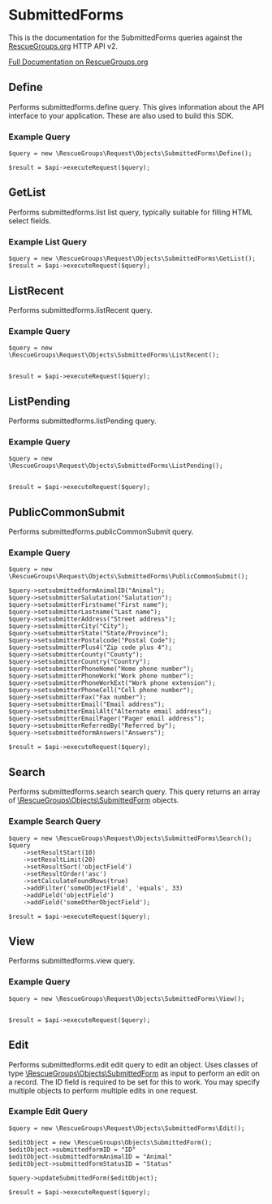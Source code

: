 # SubmittedForms

This is the documentation for the SubmittedForms queries against the [RescueGroups.org](https://www.rescuegroups.org/) HTTP API v2.

[Full Documentation on RescueGroups.org](https://userguide.rescuegroups.org/display/APIDG/Object+definitions#Objectdefinitions-submittedforms)

## Define
Performs submittedforms.define query. This gives information about the API interface to your application. These are also used to build this SDK.

### Example Query

    $query = new \RescueGroups\Request\Objects\SubmittedForms\Define();

    $result = $api->executeRequest($query);
## GetList
Performs submittedforms.list list query, typically suitable for filling HTML select fields.

### Example List Query

    $query = new \RescueGroups\Request\Objects\SubmittedForms\GetList();
    $result = $api->executeRequest($query);
## ListRecent
Performs submittedforms.listRecent query.

### Example Query

    $query = new \RescueGroups\Request\Objects\SubmittedForms\ListRecent();


    $result = $api->executeRequest($query);

## ListPending
Performs submittedforms.listPending query.

### Example Query

    $query = new \RescueGroups\Request\Objects\SubmittedForms\ListPending();


    $result = $api->executeRequest($query);

## PublicCommonSubmit
Performs submittedforms.publicCommonSubmit query.

### Example Query

    $query = new \RescueGroups\Request\Objects\SubmittedForms\PublicCommonSubmit();

    $query->setsubmittedformAnimalID("Animal");
    $query->setsubmitterSalutation("Salutation");
    $query->setsubmitterFirstname("First name");
    $query->setsubmitterLastname("Last name");
    $query->setsubmitterAddress("Street address");
    $query->setsubmitterCity("City");
    $query->setsubmitterState("State/Province");
    $query->setsubmitterPostalcode("Postal Code");
    $query->setsubmitterPlus4("Zip code plus 4");
    $query->setsubmitterCounty("County");
    $query->setsubmitterCountry("Country");
    $query->setsubmitterPhoneHome("Home phone number");
    $query->setsubmitterPhoneWork("Work phone number");
    $query->setsubmitterPhoneWorkExt("Work phone extension");
    $query->setsubmitterPhoneCell("Cell phone number");
    $query->setsubmitterFax("Fax number");
    $query->setsubmitterEmail("Email address");
    $query->setsubmitterEmailAlt("Alternate email address");
    $query->setsubmitterEmailPager("Pager email address");
    $query->setsubmitterReferredBy("Referred by");
    $query->setsubmittedformAnswers("Answers");

    $result = $api->executeRequest($query);

## Search
Performs submittedforms.search search query. This query returns an array of [\RescueGroups\Objects\SubmittedForm](../../../src/Objects/SubmittedForm.php) objects.

### Example Search Query

    $query = new \RescueGroups\Request\Objects\SubmittedForms\Search();
    $query
        ->setResultStart(10)
        ->setResultLimit(20)
        ->setResultSort('objectField')
        ->setResultOrder('asc')
        ->setCalculateFoundRows(true)
        ->addFilter('someObjectField', 'equals', 33)
        ->addField('objectField')
        ->addField('someOtherObjectField');

    $result = $api->executeRequest($query);
## View
Performs submittedforms.view query.

### Example Query

    $query = new \RescueGroups\Request\Objects\SubmittedForms\View();


    $result = $api->executeRequest($query);

## Edit
Performs submittedforms.edit edit query to edit an object. Uses classes of type [\RescueGroups\Objects\SubmittedForm](../../../src/Objects/SubmittedForm.php) as input to perform an edit on a record. The ID field is required to be set for this to work. You may specify multiple objects to perform multiple edits in one request.

### Example Edit Query

    $query = new \RescueGroups\Request\Objects\SubmittedForms\Edit();

    $editObject = new \RescueGroups\Objects\SubmittedForm();
    $editObject->submittedformID = "ID"
    $editObject->submittedformAnimalID = "Animal"
    $editObject->submittedformStatusID = "Status"

    $query->updateSubmittedForm($editObject);

    $result = $api->executeRequest($query);
